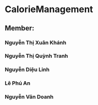 # CalorieManagement
## Member:
### Nguyễn Thị Xuân Khánh
### Nguyễn Thị Quỳnh Tranh
### Nguyễn Diệu Linh
### Lê Phú An
### Nguyễn Văn Doanh
